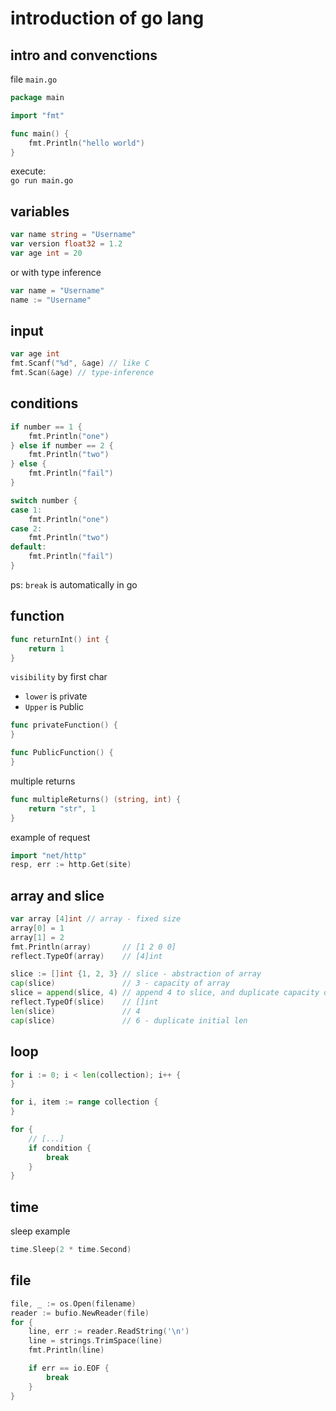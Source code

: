 # introduction of go lang

## intro and convenctions 

file `main.go`
```go
package main

import "fmt"

func main() {
	fmt.Println("hello world")
}
```

execute:   
    `go run main.go`

## variables

```go
var name string = "Username" 
var version float32 = 1.2
var age int = 20
```

or with type inference

```go
var name = "Username"
name := "Username"
```

## input

```go
var age int
fmt.Scanf("%d", &age) // like C
fmt.Scan(&age) // type-inference
```

## conditions

```go
if number == 1 {
    fmt.Println("one")
} else if number == 2 {
    fmt.Println("two")
} else {
    fmt.Println("fail")
}
```

```go
switch number {
case 1:
    fmt.Println("one")
case 2:
    fmt.Println("two")
default:
    fmt.Println("fail")
}
```
ps: `break` is automatically in go

## function

```go
func returnInt() int {
    return 1
}
```
`visibility` by first char 
- `lower` is `p`rivate
- `Upper` is `P`ublic

```go
func privateFunction() {   
}

func PublicFunction() {   
}
```

multiple returns

```go
func multipleReturns() (string, int) {
	return "str", 1
}
```

example of request

```go
import "net/http"
resp, err := http.Get(site)
```

## array and slice

```go
var array [4]int // array - fixed size
array[0] = 1
array[1] = 2
fmt.Println(array)       // [1 2 0 0]
reflect.TypeOf(array)    // [4]int

slice := []int {1, 2, 3} // slice - abstraction of array
cap(slice)               // 3 - capacity of array
slice = append(slice, 4) // append 4 to slice, and duplicate capacity of inital array
reflect.TypeOf(slice)    // []int
len(slice)               // 4
cap(slice)               // 6 - duplicate initial len
```

## loop

```go
for i := 0; i < len(collection); i++ {
}

for i, item := range collection {
}

for {
    // [...]
    if condition {
        break
    }
}
```

## time

sleep example
```go
time.Sleep(2 * time.Second)
```

## file

```go
file, _ := os.Open(filename)
reader := bufio.NewReader(file)
for {
    line, err := reader.ReadString('\n')
    line = strings.TrimSpace(line)
    fmt.Println(line)

    if err == io.EOF {
        break
    }
}
```
